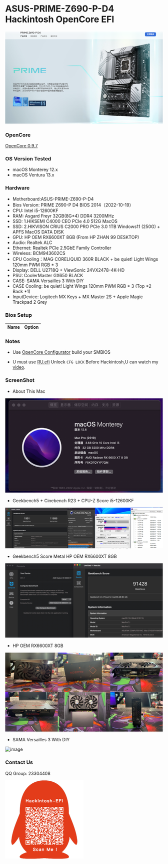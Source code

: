 # ASUS-PRIME-Z690-P-D4 Hackintosh OpenCore EFI

![image](ScreenShot/Motherboard.png)

### OpenCore

[OpenCore 0.9.7](https://github.com/acidanthera/OpenCorePkg)

### OS Version Tested

- macOS Monterey 12.x
- macOS Ventura  13.x 

### Hardware

- Motherboard:ASUS-PRIME-Z690-P-D4
- Bios Version: PRIME Z690-P D4 BIOS 2014（2022-10-19）
- CPU: Intel i5-12600KF
- RAM: Asgard Freyr 32GB(8G*4) DDR4 3200MHz
- SSD: 1.HIKSEMI C4000 CEO PCIe 4.0 512G MacOS
- SSD: 2.HIKVISON CRIUS C2000 PRO PCIe 3.0 1TB Windows11 (250G) + APFS MacOS DATA DISK
- GPU: HP OEM RX6600XT 8GB (From HP ZHAN 99 DESKTOP)
- Audio: Realtek ALC
- Ethernet: Realtek  PCle 2.5GbE Family Controller
- Wireless: BCM943602CS
- CPU Cooling：MAG CORELIQUID 360R BLACK + be quiet! Light Wings 120mm PWM RGB * 3
- Display: DELL U2718Q + ViewSonic 24VX2478-4K-HD
- PSU: CoolerMaster GX650 BLACK
- CASE: SAMA Versailles 3 With DIY
- CASE Cooling: be quiet! Light Wings 120mm PWM RGB * 3 (Top *2 Back *1)
- InputDevice: Logitech MX Keys + MX Master 2S + Apple Magic Trackpad 2 Grey


### Bios Setup

| Name | Option |
| ----- | --- |


### Notes

 - Use [OpenCore Configurator](https://mackie100projects.altervista.org/opencore-configurator/) build your SMBIOS

 - U must use [RU.efi](RU.efi) Unlock `CFG LOCK` Before Hackintosh,U can watch my [video](https://www.bilibili.com/video/BV1LV4y1N7jF).


### ScreenShot 

- About This Mac

![image](ScreenShot/aboutthismac.png)

- Geekbench5 + Cinebench R23 + CPU-Z Score i5-12600KF 

![image](ScreenShot/Geekbench5.png)

- Geekbench5 Score Metal HP OEM RX6600XT 8GB

![image](ScreenShot/metal.png)

- HP OEM RX6600XT 8GB

![image](ScreenShot/RX6600XT.png)

- SAMA Versailles 3 With DIY

![image](ScreenShot/CASE.png)

### Contact Us

QQ Group: 23304408

![image](ScreenShot/QRCode.png)

